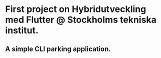 # First project on Hybridutveckling med Flutter @ Stockholms tekniska institut.

## A simple CLI parking application.
